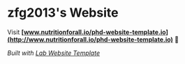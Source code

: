 
# zfg2013's Website

Visit **[www.nutritionforall.io/phd-website-template.io](http://www.nutritionforall.io/phd-website-template.io)** 🚀

_Built with [Lab Website Template](https://greene-lab.gitbook.io/lab-website-template-docs)_
